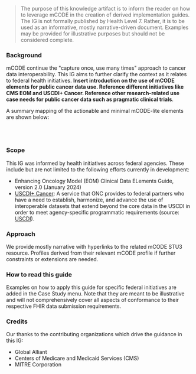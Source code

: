 
<blockquote class="stu-note">
    <p>
    The purpose of this knowledge artifact is to inform the reader on how to leverage mCODE in the creation of derived implementation guides. The IG is not formally published by Health Level 7. Rather, it is to be used as an informative, mostly narrative-driven document. Examples may be provided for illustrative purposes but should not be considered complete. 
    </p>
</blockquote>

### Background

mCODE continue the "capture once, use many times" approach to cancer data interoperability. This IG aims to further clarify the context as it relates to federal health initiatives.
**Insert introduction on the use of mCODE elements for public cancer data use. Reference different initiatives like CMS EOM and USCDI+ Cancer. Reference other research-related use case needs for public cancer data such as pragmatic clinical trials**.


A summary mapping of the actionable and minimal mCODE-lite elements are shown below:

<br/>
<object data="mCodeLiteDiagram.svg" type="image/svg+xml"></object>
<br/>



### Scope

This IG was informed by health initiatives across federal agencies. These include but are not limited to the following efforts currently in development:
* Enhancing Oncology Model (EOM) Clinical Data ELements Guide, version 2.0 (January 2024)
* [USCDI+ Cancer](https://uscdiplus.healthit.gov/uscdi?id=uscdi_record&table=x_g_sshh_uscdi_domain&sys_id=71df78228745b95098e5edb90cbb3527&view=sp): A service that ONC provides to federal partners who have a need to establish, harmonize, and advance the use of interoperable datasets that extend beyond the core data in the USCDI in order to meet agency-specific programmatic requirements (source: [USCDI](https://uscdiplus.healthit.gov/uscdi)).

### Approach

We provide mostly narrative with hyperlinks to the related mCODE STU3 resource. Profiles derived from their relevant mCODE profile if further constraints or extensions are needed.

### How to read this guide

Examples on how to apply this guide for specific federal initiatives are added in the Case Study menu. Note that they are meant to be illustrative and will not comprehensively cover all aspects of conformance to their respective FHIR data submission requirements. 

### Credits

Our thanks to the contributing organizations which drive the guidance in this IG:
* Global Alliant
* Centers of Medicare and Medicaid Services (CMS)
* MITRE Corporation


<!-- **Notes:**
Goal: keeping CMS in line. Adopt a similar approach to the way [PDEx](https://build.fhir.org/ig/HL7/davinci-epdx/toc.html) reference US Core with some narrative on how mCODE resources would be leveraged.

Options:
1. bring in mCODE profiles and exclude elements with 0..0. **mlt_update_20240121**: tested and not a good option because it will reject any resource instance containing the 0..0 specified elements.
2. adopt the PDEx approach and only bring in profiles if there needs to be further constraints. The rest is narrative. Change optional things as 0..0

* for tumor markers, create narrative that TumorMarkerTest could be a subset of mCODE, give an example that narrows down the mCODE value set to ER, PR, HER2, and then (in general assumptions section) assume that conformance will be based on attestation (not programmatically validating). -->
  